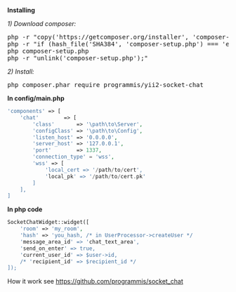 **Installing**

_1) Download composer:_

<pre>
php -r "copy('https://getcomposer.org/installer', 'composer-setup.php');"
php -r "if (hash_file('SHA384', 'composer-setup.php') === 'e115a8dc7871f15d853148a7fbac7da27d6c0030b848d9b3dc09e2a0388afed865e6a3d6b3c0fad45c48e2b5fc1196ae') { echo 'Installer verified'; } else { echo 'Installer corrupt'; unlink('composer-setup.php'); } echo PHP_EOL;"
php composer-setup.php
php -r "unlink('composer-setup.php');"
</pre>

_2) Install:_

<pre>
php composer.phar require programmis/yii2-socket-chat
</pre>

**In config/main.php**

```php
'components' => [
    'chat'        => [
        'class'       => '\path\to\Server',
        'configClass' => '\path\to\Config',
        'listen_host' => '0.0.0.0',
        'server_host' => '127.0.0.1',
        'port'        => 1337,
        'connection_type' = 'wss',
        'wss' => [
            'local_cert => '/path/to/cert',
            'local_pk' => '/path/to/cert.pk'
        ]
    ],
]
```

**In php code**

```php
SocketChatWidget::widget([
    'room' => 'my_room',
    'hash' => 'you_hash, /* in UserProcessor->createUser */
    'message_area_id' => 'chat_text_area',
    'send_on_enter' => true,
    'current_user_id' => $user->id,
    /* 'recipient_id' => $recipient_id */
]);
```

How it work see https://github.com/programmis/socket_chat
